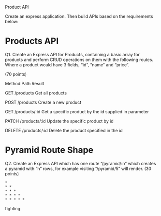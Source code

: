 Product API

Create an express application. Then build APIs based on the requirements below:

# Products API

Q1. Create an Express API for Products, containing a basic array for products and perform CRUD operations on them with the following routes. Where a product would have 3 fields, “id”, “name” and “price”.

(70 points)

Method Path Result

GET /products Get all products

POST /products Create a new product

GET /products/:id Get a specific product by the id supplied in parameter

PATCH /products/:id Update the specific product by id

DELETE /products/:id Delete the product specified in the id


# Pyramid Route Shape

Q2. Create an Express API which has one route “/pyramid/:n” which creates a pyramid with “n” rows, for example visiting “/pyramid/5” will render.
(30 points)

```
*
* *
* * *
* * * *
* * * * *
```

fighting